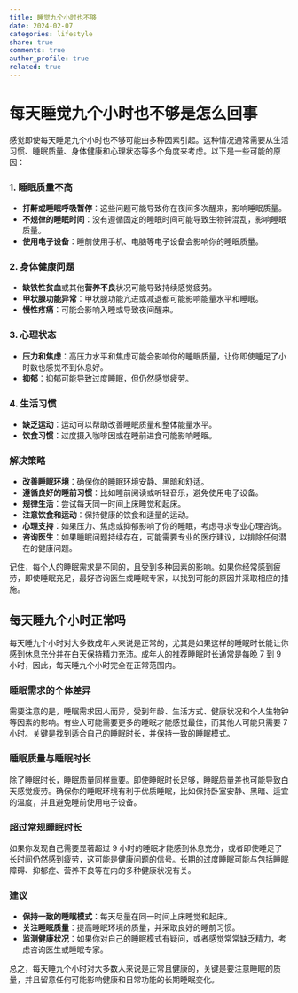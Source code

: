 ```yaml
---
title: 睡觉九个小时也不够
date: 2024-02-07
categories: lifestyle
share: true
comments: true
author_profile: true
related: true
---
```


# 每天睡觉九个小时也不够是怎么回事

感觉即使每天睡足九个小时也不够可能由多种因素引起。这种情况通常需要从生活习惯、睡眠质量、身体健康和心理状态等多个角度来考虑。以下是一些可能的原因：

### 1. 睡眠质量不高

- **打鼾或睡眠呼吸暂停**：这些问题可能导致你在夜间多次醒来，影响睡眠质量。
- **不规律的睡眠时间**：没有遵循固定的睡眠时间可能导致生物钟混乱，影响睡眠质量。
- **使用电子设备**：睡前使用手机、电脑等电子设备会影响你的睡眠质量。

### 2. 身体健康问题

- **缺铁性贫血**或其他**营养不良**状况可能导致持续感觉疲劳。
- **甲状腺功能异常**：甲状腺功能亢进或减退都可能影响能量水平和睡眠。
- **慢性疼痛**：可能会影响入睡或导致夜间醒来。

### 3. 心理状态

- **压力和焦虑**：高压力水平和焦虑可能会影响你的睡眠质量，让你即使睡足了小时数也感觉不到休息好。
- **抑郁**：抑郁可能导致过度睡眠，但仍然感觉疲劳。

### 4. 生活习惯

- **缺乏运动**：运动可以帮助改善睡眠质量和整体能量水平。
- **饮食习惯**：过度摄入咖啡因或在睡前进食可能影响睡眠。

### 解决策略

- **改善睡眠环境**：确保你的睡眠环境安静、黑暗和舒适。
- **遵循良好的睡前习惯**：比如睡前阅读或听轻音乐，避免使用电子设备。
- **规律生活**：尝试每天同一时间上床睡觉和起床。
- **注意饮食和运动**：保持健康的饮食和适量的运动。
- **心理支持**：如果压力、焦虑或抑郁影响了你的睡眠，考虑寻求专业心理咨询。
- **咨询医生**：如果睡眠问题持续存在，可能需要专业的医疗建议，以排除任何潜在的健康问题。

记住，每个人的睡眠需求是不同的，且受到多种因素的影响。如果你经常感到疲劳，即使睡眠充足，最好咨询医生或睡眠专家，以找到可能的原因并采取相应的措施。

## 每天睡九个小时正常吗

每天睡九个小时对大多数成年人来说是正常的，尤其是如果这样的睡眠时长能让你感到休息充分并在白天保持精力充沛。成年人的推荐睡眠时长通常是每晚 7 到 9 小时，因此，每天睡九个小时完全在正常范围内。

### 睡眠需求的个体差异

需要注意的是，睡眠需求因人而异，受到年龄、生活方式、健康状况和个人生物钟等因素的影响。有些人可能需要更多的睡眠才能感觉最佳，而其他人可能只需要 7 小时。关键是找到适合自己的睡眠时长，并保持一致的睡眠模式。

### 睡眠质量与睡眠时长

除了睡眠时长，睡眠质量同样重要。即使睡眠时长足够，睡眠质量差也可能导致白天感觉疲劳。确保你的睡眠环境有利于优质睡眠，比如保持卧室安静、黑暗、适宜的温度，并且避免睡前使用电子设备。

### 超过常规睡眠时长

如果你发现自己需要显著超过 9 小时的睡眠才能感到休息充分，或者即使睡足了长时间仍然感到疲劳，这可能是健康问题的信号。长期的过度睡眠可能与包括睡眠障碍、抑郁症、营养不良等在内的多种健康状况有关。

### 建议

- **保持一致的睡眠模式**：每天尽量在同一时间上床睡觉和起床。
- **关注睡眠质量**：提高睡眠环境的质量，并采取良好的睡前习惯。
- **监测健康状况**：如果你对自己的睡眠模式有疑问，或者感觉常常缺乏精力，考虑咨询医生或睡眠专家。

总之，每天睡九个小时对大多数人来说是正常且健康的，关键是要注意睡眠的质量，并且留意任何可能影响健康和日常功能的长期睡眠变化。
